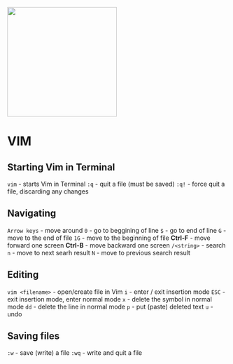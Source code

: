 <a href="http://www.learnenough.com/text-editor-tutorial"><img style="height:250px" src="https://softcover.s3.amazonaws.com/636/learn_enough_text_editor/images/cover-web.png" /></a>

# VIM
## Starting Vim in Terminal
`vim` - starts Vim in Terminal
`:q` - quit a file (must be saved)
`:q!` - force quit a file, discarding any changes

## Navigating
`Arrow keys` - move around
`0` - go to beggining of line
`$` - go to end of line
`G` - move to the end of file
`1G` - move to the beginning of file
**Ctrl-F** - move forward one screen
**Ctrl-B** - move backward one screen
`/<string>` - search
`n` - move to next searh result
`N` - move to previous search result

## Editing
`vim <filename>` - open/create file in Vim
`i` - enter / exit insertion mode
`ESC` - exit insertion mode, enter normal mode
`x` - delete the symbol in normal mode
`dd` - delete the line in normal mode
`p` - put (paste) deleted text
`u` - undo

## Saving files
`:w` - save (write) a file
`:wq` - write and quit a file